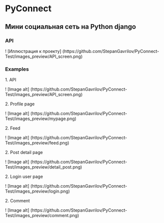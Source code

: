 <h1>PyConnect</h1>

<h2>
Мини социальная сеть на Python django
</h2>

<h3>API</h3>
! [Иллюстрация к проекту] (https://github.com/StepanGavrilov/PyConnect-Test/images_preview/API_screen.png)

<h3>Examples</h3>

<p>1. API </p>
! [Image alt] (https://github.com/StepanGavrilov/PyConnect-Test/images_preview/API_screen.png)
<p>2. Profile page </p>
! [Image alt] (https://github.com/StepanGavrilov/PyConnect-Test/images_preview/mypage.png)
<p>2. Feed </p>
! [Image alt] (https://github.com/StepanGavrilov/PyConnect-Test/images_preview/feed.png)
<p>2. Post detail page </p>
! [Image alt] (https://github.com/StepanGavrilov/PyConnect-Test/images_preview/detail_post.png)
<p>2. Login user page </p>
! [Image alt] (https://github.com/StepanGavrilov/PyConnect-Test/images_preview/login.png)
<p>2. Comment </p>
! [Image alt] (https://github.com/StepanGavrilov/PyConnect-Test/images_preview/comment.png)

